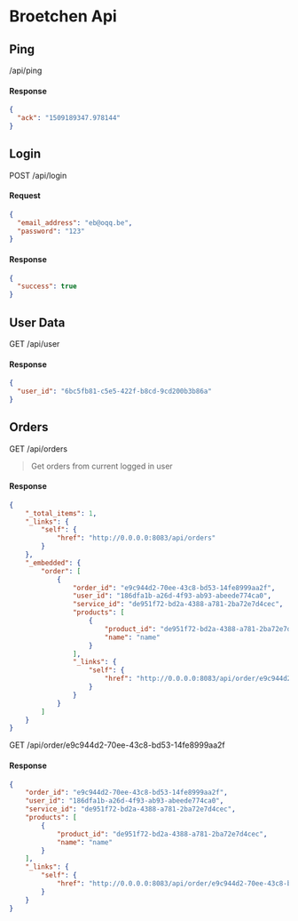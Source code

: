 # Broetchen Api


## Ping
/api/ping

#### Response
```json
{
  "ack": "1509189347.978144"
}
```


## Login
POST /api/login
#### Request
```json
{
  "email_address": "eb@oqq.be",
  "password": "123"
}
```

#### Response
```json
{
  "success": true
}
```


## User Data
GET /api/user
#### Response
```json
{
  "user_id": "6bc5fb81-c5e5-422f-b8cd-9cd200b3b86a"
}
```


## Orders
GET /api/orders
> Get orders from current logged in user

#### Response
```json
{
    "_total_items": 1,
    "_links": {
        "self": {
            "href": "http://0.0.0.0:8083/api/orders"
        }
    },
    "_embedded": {
        "order": [
            {
                "order_id": "e9c944d2-70ee-43c8-bd53-14fe8999aa2f",
                "user_id": "186dfa1b-a26d-4f93-ab93-abeede774ca0",
                "service_id": "de951f72-bd2a-4388-a781-2ba72e7d4cec",
                "products": [
                    {
                        "product_id": "de951f72-bd2a-4388-a781-2ba72e7d4cec",
                        "name": "name"
                    }
                ],
                "_links": {
                    "self": {
                        "href": "http://0.0.0.0:8083/api/order/e9c944d2-70ee-43c8-bd53-14fe8999aa2f"
                    }
                }
            }
        ]
    }
}
```

GET /api/order/e9c944d2-70ee-43c8-bd53-14fe8999aa2f

#### Response
```json
{
    "order_id": "e9c944d2-70ee-43c8-bd53-14fe8999aa2f",
    "user_id": "186dfa1b-a26d-4f93-ab93-abeede774ca0",
    "service_id": "de951f72-bd2a-4388-a781-2ba72e7d4cec",
    "products": [
        {
            "product_id": "de951f72-bd2a-4388-a781-2ba72e7d4cec",
            "name": "name"
        }
    ],
    "_links": {
        "self": {
            "href": "http://0.0.0.0:8083/api/order/e9c944d2-70ee-43c8-bd53-14fe8999aa2f"
        }
    }
}
```
